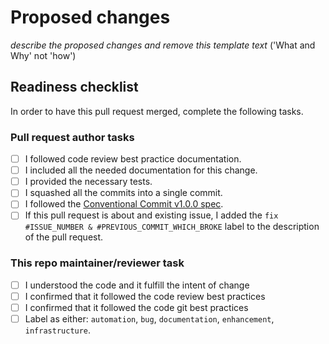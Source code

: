 # Proposed changes

_describe the proposed changes and remove this template text_  ('What and Why' not 'how')

## Readiness checklist

In order to have this pull request merged, complete the following tasks.

### Pull request author tasks

- [ ] I followed code review best practice documentation.
- [ ] I included all the needed documentation for this change.
- [ ] I provided the necessary tests.
- [ ] I squashed all the commits into a single commit.
- [ ] I followed the [Conventional Commit v1.0.0 spec](https://www.conventionalcommits.org/en/v1.0.0/).
- [ ] If this pull request is about and existing issue,
  I added the `fix #ISSUE_NUMBER & #PREVIOUS_COMMIT_WHICH_BROKE` label to the description of the pull request.

### This repo maintainer/reviewer task

- [ ] I understood the code and it fulfill the intent of change
- [ ] I confirmed that it followed the code review best practices
- [ ] I confirmed that it followed the code git best practices
- [ ] Label as either: `automation`, `bug`, `documentation`, `enhancement`, `infrastructure`.
